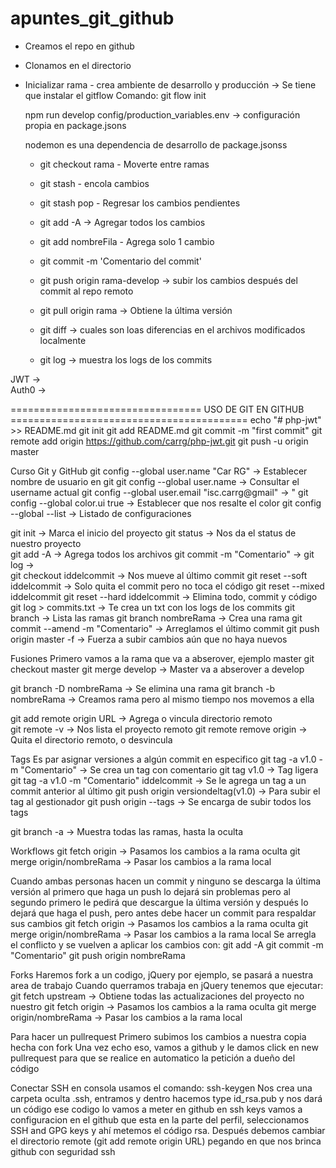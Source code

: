 # apuntes_git_github

* Creamos el repo en github
* Clonamos en el directorio
* Inicializar rama - crea ambiente de desarrollo y producción -> Se tiene que instalar el gitflow
	Comando: git flow init
	
	npm run develop config/production_variables.env -> configuración propia en package.jsons
	
	nodemon es una dependencia de desarrollo de package.jsonss
	
	
	- git checkout rama - Moverte entre ramas
	- git stash - encola cambios
	- git stash pop - Regresar los cambios pendientes
	
	- git add -A -> Agregar todos los cambios
	- git add nombreFila - Agrega solo 1 cambio
	- git commit -m 'Comentario del commit'
	- git push origin rama-develop -> subir los cambios después del commit al repo remoto
	- git pull origin rama -> Obtiene la última versión
	- git diff -> cuales son loas diferencias en el archivos modificados localmente
	- git log -> muestra los logs de los commits
	
JWT		->		
Auth0	->		



================================= USO DE GIT EN GITHUB =========================================
echo "# php-jwt" >> README.md
git init
git add README.md
git commit -m "first commit"
git remote add origin https://github.com/carrg/php-jwt.git
git push -u origin master

Curso Git y GitHub
git config --global user.name "Car RG"				->	Establecer nombre de usuario en git
git config --global user.name						->	Consultar el username actual
git config --global user.email "isc.carrg@gmail"	-> 	"
git config --global color.ui true					-> 	Establecer que nos resalte el color
git config --global --list							-> 	Listado de configuraciones

git init											->	Marca el inicio del proyecto
git status											-> 	Nos da el status de nuestro proyecto 	
git add -A 											-> 	Agrega todos los archivos
git commit -m "Comentario"							-> 
git log 											-> 	
git checkout iddelcommit 							-> 	Nos mueve al último commit
git reset --soft iddelcommit						-> 	Solo quita el commit pero no toca el código
git reset --mixed iddelcommit
git reset --hard iddelcommit						-> 	Elimina todo, commit y código
git log > commits.txt								->	Te crea un txt con los logs de los commits
git branch											-> 	Lista las ramas
git branch nombreRama								->	Crea una rama
git commit --amend -m "Comentario"					-> Arreglamos el último commit
git push origin master -f 							-> Fuerza a subir cambios aún que no haya nuevos

Fusiones
Primero vamos a la rama que va a abserover, ejemplo master
git checkout master
git merge develop									-> 	Master va a abserover a develop

git branch -D nombreRama							-> 	Se elimina una rama
git branch -b nombreRama							->	Creamos rama pero al mismo tiempo nos movemos a ella

git add remote origin URL							-> 	Agrega o vincula directorio remoto						
git remote -v 										-> 	Nos lista el proyecto remoto
git remote remove origin							->	Quita el directorio remoto, o desvincula

Tags
Es par asignar versiones a algún commit en especifico
git tag -a v1.0	-m "Comentario"						-> 	Se crea un tag con comentario
git tag v1.0										-> 	Tag ligera
git tag -a v1.0	-m "Comentario" iddelcommit			->	Se le agrega un tag a un commit anterior al último
git push origin versiondeltag(v1.0)					->	Para subir el tag al gestionador
git push origin --tags								->	Se encarga de subir todos los tags

git branch -a 										-> 	Muestra todas las ramas, hasta la oculta

Workflows
git fetch origin 									-> 	Pasamos los cambios a la rama oculta
git merge origin/nombreRama							->	Pasar los cambios a la rama local

Cuando ambas personas hacen un commit y ninguno se descarga la última versión al primero que haga un push lo dejará sin problemas pero al segundo primero
le pedirá que descargue la última versión y después lo dejará que haga el push, pero antes debe hacer un commit para respaldar sus cambios
git fetch origin 									-> 	Pasamos los cambios a la rama oculta
git merge origin/nombreRama							->	Pasar los cambios a la rama local
Se arregla el conflicto y se vuelven a aplicar los cambios con:
git add -A
git commit -m "Comentario"
git push origin nombreRama

Forks
Haremos fork a un codigo, jQuery por ejemplo, se pasará a nuestra area de trabajo
Cuando querramos trabaja en jQuery tenemos que ejecutar:
git fetch upstream									-> 	Obtiene todas las actualizaciones del proyecto no nuestro
git fetch origin 									-> 	Pasamos los cambios a la rama oculta
git merge origin/nombreRama							->	Pasar los cambios a la rama local

Para hacer un pullrequest
Primero subimos los cambios a nuestra copia hecha con fork
Una vez echo eso, vamos a github y le damos click en new pullrequest para que se realice en automatico la petición a dueño del código

Conectar SSH
en consola usamos el comando: ssh-keygen
Nos crea una carpeta oculta .ssh, entramos y dentro hacemos type id_rsa.pub
y nos dará un código ese codigo lo vamos a meter en github en ssh keys
vamos a configuracion en el github que esta en la parte del perfil, 
seleccionamos SSH and GPG keys y ahí metemos el código rsa.
Después debemos cambiar el directorio remote (git add remote origin URL) pegando en que nos brinca github con seguridad ssh
